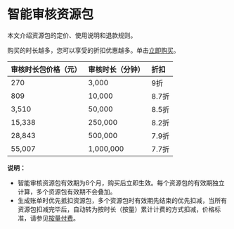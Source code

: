 # 智能审核资源包

本文介绍资源包的定价、使用说明和退款规则。

购买的时长越多，您可以享受的折扣优惠越多。单击[立即购买](https://common-buy.aliyun.com/?commodityCode=mps_censor_bag#/buy)。

|审核时长包价格（元）|审核时长（分钟）|折扣|
|:---------|:-------|:-|
|270|3,000|9折|
|809|10,000|8.7折|
|3,510|50,000|8.5折|
|15,338|250,000|8.2折|
|28,843|500,000|7.9折|
|55,007|1,000,000|7.7折|

**说明：**

-   智能审核资源包有效期为6个月，购买后立即生效。每个资源包的有效期独立计算，多个资源包有效期不会叠加。
-   生成账单时优先抵扣资源包，多个资源包时有效期先结束的优先扣减，当所有资源包扣减完毕后，自动转为按时长（按量）累计计费的方式扣减，价格标准，请参见[按量付费](https://www.aliyun.com/price/product?spm=a2c4g.11186623.2.3.4c0c1793SoKKoQ#/mts/detail)。

